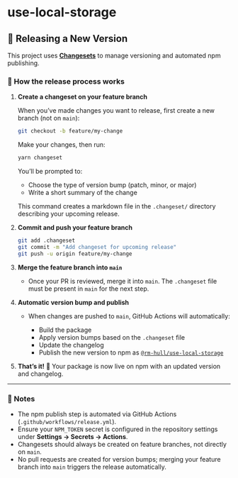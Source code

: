 # use-local-storage

## 🧾 Releasing a New Version

This project uses [**Changesets**](https://github.com/changesets/changesets) to manage versioning and automated npm publishing.

### 🚀 How the release process works

1. **Create a changeset on your feature branch**

   When you’ve made changes you want to release, first create a new branch (not on `main`):

   ```bash
   git checkout -b feature/my-change
   ```

   Make your changes, then run:

   ```bash
   yarn changeset
   ```

   You’ll be prompted to:

   - Choose the type of version bump (patch, minor, or major)
   - Write a short summary of the change

   This command creates a markdown file in the `.changeset/` directory describing your upcoming release.

2. **Commit and push your feature branch**

   ```bash
   git add .changeset
   git commit -m "Add changeset for upcoming release"
   git push -u origin feature/my-change
   ```

3. **Merge the feature branch into `main`**

   - Once your PR is reviewed, merge it into `main`. The `.changeset` file must be present in `main` for the next step.

4. **Automatic version bump and publish**

   - When changes are pushed to `main`, GitHub Actions will automatically:

     - Build the package
     - Apply version bumps based on the `.changeset` file
     - Update the changelog
     - Publish the new version to npm as [`@rm-hull/use-local-storage`](https://www.npmjs.com/package/@rm-hull/use-local-storage)

5. **That’s it!** 🎉
   Your package is now live on npm with an updated version and changelog.

---

### 🧠 Notes

- The npm publish step is automated via GitHub Actions (`.github/workflows/release.yml`).
- Ensure your `NPM_TOKEN` secret is configured in the repository settings under **Settings → Secrets → Actions**.
- Changesets should always be created on feature branches, not directly on `main`.
- No pull requests are created for version bumps; merging your feature branch into `main` triggers the release automatically.
